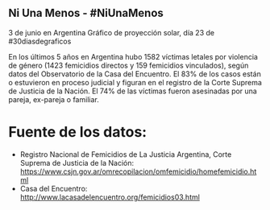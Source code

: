 ## Ni Una Menos - #NiUnaMenos
3 de junio en Argentina 
Gráfico de proyección solar, día 23 de #30diasdegraficos

En los últimos 5 años en Argentina hubo 1582 víctimas letales por violencia de género (1423 femicidios directos y 159 femicidios vinculados), según datos del Observatorio de la Casa del Encuentro. El 83% de los casos están o estuvieron en proceso judicial y figuran en el registro de la Corte Suprema de Justicia de la Nación. El 74% de las víctimas fueron asesinadas por una pareja, ex-pareja o familiar.

# Fuente de los datos:
+ Registro Nacional de Femicidios de La Justicia Argentina, Corte Suprema de Justicia de la Nación: https://www.csjn.gov.ar/omrecopilacion/omfemicidio/homefemicidio.html
+ Casa del Encuentro: http://www.lacasadelencuentro.org/femicidios03.html
